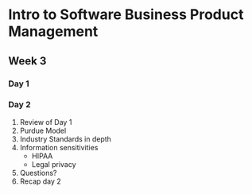 # Intro to Software Business Product Management
## Week 3
### Day 1
### Day 2
1. Review of Day 1
2. Purdue Model
3. Industry Standards in depth
4. Information sensitivities
	* HIPAA
	* Legal privacy
5. Questions?
6. Recap day 2
